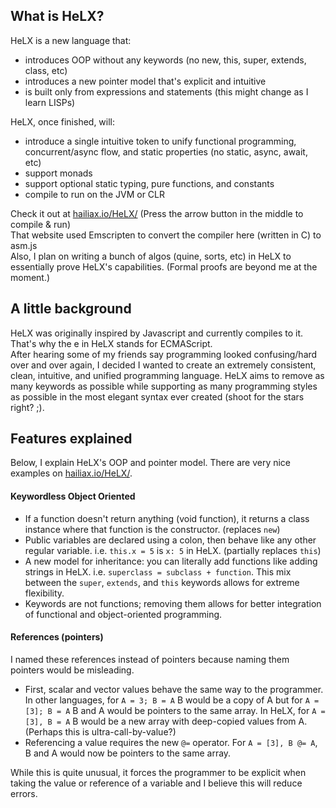## What is HeLX?
HeLX is a new language that:  
* introduces OOP without any keywords (no new, this, super, extends, class, etc)  
* introduces a new pointer model that's explicit and intuitive  
* is built only from expressions and statements (this might change as I learn LISPs)  

HeLX, once finished, will:  
* introduce a single intuitive token to unify functional programming, concurrent/async flow, and static properties (no static, async, await, etc)  
* support monads
* support optional static typing, pure functions, and constants
* compile to run on the JVM or CLR

Check it out at [hailiax.io/HeLX/](https://hailiax.io/HeLX/) (Press the arrow button in the middle to compile & run)  
That website used Emscripten to convert the compiler here (written in C) to asm.js  
Also, I plan on writing a bunch of algos (quine, sorts, etc) in HeLX to essentially prove HeLX's capabilities. (Formal proofs are beyond me at the moment.)
  
## A little background
HeLX was originally inspired by Javascript and currently compiles to it. That's why the e in HeLX stands for ECMAScript.  
After hearing some of my friends say programming looked confusing/hard over and over again, I decided I wanted to create an extremely consistent, clean, intuitive, and unified programming language. HeLX aims to remove as many keywords as possible while supporting as many programming styles as possible in the most elegant syntax ever created (shoot for the stars right? ;).  
  
## Features explained  
Below, I explain HeLX's OOP and pointer model. There are very nice examples on [hailiax.io/HeLX/](https://hailiax.io/HeLX/).  

#### Keywordless Object Oriented
* If a function doesn't return anything (void function), it returns a class instance where that function is the constructor. (replaces `new`)  
* Public variables are declared using a colon, then behave like any other regular variable. i.e. `this.x = 5` is `x: 5` in HeLX. (partially replaces `this`)  
* A new model for inheritance: you can literally add functions like adding strings in HeLX. i.e. `superclass = subclass + function`. This mix between the `super`, `extends`, and `this` keywords allows for extreme flexibility.  
* Keywords are not functions; removing them allows for better integration of functional and object-oriented programming.  

#### References (pointers)  
I named these references instead of pointers because naming them pointers would be misleading.  
* First, scalar and vector values behave the same way to the programmer. In other languages, for `A = 3; B = A` B would be a copy of A but for `A = [3]; B = A` B and A would be pointers to the same array. In HeLX, for `A = [3], B = A` B would be a new array with deep-copied values from A. (Perhaps this is ultra-call-by-value?)  
* Referencing a value requires the new `@=` operator. For `A = [3], B @= A`, B and A would now be pointers to the same array.  

While this is quite unusual, it forces the programmer to be explicit when taking the value or reference of a variable and I believe this will reduce errors.

